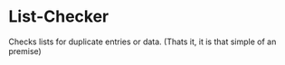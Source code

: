 # List-Checker
Checks lists for duplicate entries or data.
(Thats it, it is that simple of an premise)
